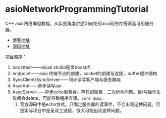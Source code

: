 # asioNetworkProgrammingTutorial

C++ asio网络编程教程，从实战角度讲述如何使用asio网络库搭建高可用服务器。 

- [博客地址](https://llfc.club/)
- [源码地址](https://gitee.com/secondtonone1/boostasio-learn)

项目顺序：
1. boosttest——visual studio配置boost库
2. endpoint——asio 终端节点的创建，socket的创建与连接，buffer缓冲结构
3. SyncClient/SyncServer——同步读写客户端与服务器端
4. AsycApi——异步读写api
5. AsycServer——异步echo服务器。存在的隐患：二次析构问题。读/写操作失败都会delete，可能导致程序奔溃。`core dump`。
   1. 官方源码中是echo方式，只绑定服务器的读事件，不会出现这种问题。但是实际项目中是全双工通信，很大可能出现这种问题。
